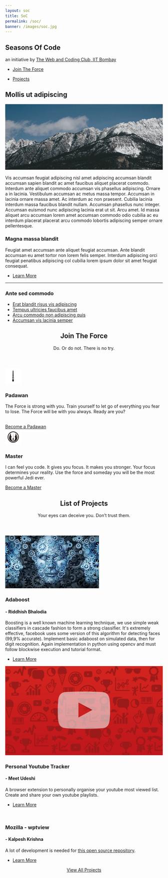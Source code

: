 ```yaml
---
layout: soc
title: SoC
permalink: /soc/
banner: /images/soc.jpg
---
```


<!-- Banner -->
<section id="banner" style="background-image:url({{ page.banner }})">
    <div class="inner">
        <h2>Seasons Of Code</h2>
        <p> an initiative by <a href="https://stab-iitb.org/wncc">The Web and Coding Club, IIT Bombay</a></p>
        <ul class="actions">
            <li><a href="#one" class="button big special">Join The Force</a></li>
        </ul>
        <ul class="actions">
            <li><a href="#two" class="button big special">Projects</a></li>
        </ul>
    </div>
</section>

<!-- Three -->
<section id="three" class="wrapper style1">
	<div class="container">
		<div class="row">
			<div class="8u">
				<section>
					<h2>Mollis ut adipiscing</h2>
					<a href="#" class="image fit"><img src="/images/pic03.jpg" alt="" /></a>
					<p>Vis accumsan feugiat adipiscing nisl amet adipiscing accumsan blandit accumsan sapien blandit ac amet faucibus aliquet placerat commodo. Interdum ante aliquet commodo accumsan vis phasellus adipiscing. Ornare a in lacinia. Vestibulum accumsan ac metus massa tempor. Accumsan in lacinia ornare massa amet. Ac interdum ac non praesent. Cubilia lacinia interdum massa faucibus blandit nullam. Accumsan phasellus nunc integer. Accumsan euismod nunc adipiscing lacinia erat ut sit. Arcu amet. Id massa aliquet arcu accumsan lorem amet accumsan commodo odio cubilia ac eu interdum placerat placerat arcu commodo lobortis adipiscing semper ornare pellentesque.</p>
				</section>
			</div>
			<div class="4u">
				<section>
					<h3>Magna massa blandit</h3>
					<p>Feugiat amet accumsan ante aliquet feugiat accumsan. Ante blandit accumsan eu amet tortor non lorem felis semper. Interdum adipiscing orci feugiat penatibus adipiscing col cubilia lorem ipsum dolor sit amet feugiat consequat.</p>
					<ul class="actions">
						<li><a href="#" class="button alt">Learn More</a></li>
					</ul>
				</section>
				<hr />
				<section>
					<h3>Ante sed commodo</h3>
					<ul class="alt">
						<li><a href="#">Erat blandit risus vis adipiscing</a></li>
						<li><a href="#">Tempus ultricies faucibus amet</a></li>
						<li><a href="#">Arcu commodo non adipiscing quis</a></li>
						<li><a href="#">Accumsan vis lacinia semper</a></li>
					</ul>
				</section>
			</div>
		</div>
	</div>
</section>	

<section id="one" class="wrapper style2">
				<header class="major">
					<h2>Join The Force</h2>
					<p>Do. Or do not. There is no try.</p>
				</header>
				<div class="container">
					<div class="row">
						<div class="6u">
							<section class="special box">
								<img class="icon major" src="/svg/light-siber-one.svg">
								<h3>Padawan</h3>
								<p>The Force is strong with you. Train yourself to let go of everything you fear to lose. The Force will be with you always. Ready are you?</p><br>
								<a target = "_blank" href="https://docs.google.com/forms/d/1YHkyL1i2kdTJbAN2UJKcDa30u9Ed6wc0-pGfMl3FuKQ/viewform" class="button big special">Become a Padawan</a>
							</section>
						</div>
						<div class="6u">
							<section class="special box">
								<img class="icon major" src="/svg/ondem-jedi.svg">
								<h3>Master</h3>
								<p>I can feel you code. It gives you focus. It makes you stronger. Your focus determines your reality. Use the force and someday you will be the most powerful Jedi ever.</p>
								<a target = "_blank" href="https://docs.google.com/forms/d/1YHkyL1i2kdTJbAN2UJKcDa30u9Ed6wc0-pGfMl3FuKQ/viewform" class="button big special">Become a Master</a>
							</section>
						</div>
					</div>
				</div>
			</section>
			
<!-- Two -->
<section id="two" class="wrapper style1">
	<header class="major">
		<h2>List of Projects</h2>
		<p>Your eyes can deceive you. Don’t trust them.</p>
	</header>
	<div class="container">
		<div class="row">
			<div class="4u">
				<section class="special">
					<a href="#" class="image fit"><img src="/images/machinelearning.jpg" alt="" /></a>
					<h3>Adaboost</h3>
					<h4>- Riddhish Bhalodia</h4>
					<p>Boosting is a well known machine learning technique, we use simple weak classifiers in cascade fashion to form a strong classifier. It's extremely effective, facebook uses some version of this algorithm for detecting faces (99,9% accurate). Implement basic adaboost on simulated data, then for digit recognition. Again implementation in python using opencv and must follow blockwise execution and tutorial format.</p>
					<ul class="actions">
						<li><a href="#" class="button alt">Learn More</a></li>
					</ul>
				</section>
			</div>
			<div class="4u">
				<section class="special">
					<a href="#" class="image fit"><img src="/images/youtube.jpg" alt="" /></a>
					<h3>Personal Youtube Tracker</h3>
					<h4>- Meet Udeshi</h4>
					<p>A browser extension to personally organise your youtube most viewed list. Create and share your own youtube playlists.</p>
					<ul class="actions">
						<li><a href="#" class="button alt">Learn More</a></li>
					</ul>
				</section>
			</div>
			<div class="4u">
				<section class="special">
					<a href="#" class="image fit"><img src="/images/mozilla	.jpg" alt="" /></a>
					<h3>Mozilla - wptview</h3>
					<h4>- Kalpesh Krishna</h4>
					<p>A lot of development is needed for <a href="https://github.com/mozilla/wptview">this open source repository</a>.</p>
					<ul class="actions">
						<li><a href="#" class="button alt">Learn More</a></li>
					</ul>
				</section>
			</div>
		</div>
		<div style="text-align: center;">
		<a href="#" class="button big special">View All Projects</a>
		</div>
	</div>
</section>

		
